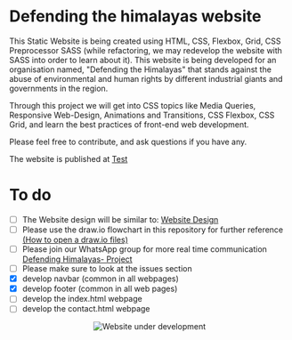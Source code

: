 # Defending the himalayas website

This Static Website is being created using HTML, CSS, Flexbox, Grid, CSS Preprocessor SASS (while refactoring, we may redevelop the website with SASS into order to learn about it). This website is being developed for an organisation named, "Defending the Himalayas" that stands against the abuse of environmental and human rights by different industrial giants and governments in the region.

Through this project we will get into CSS topics like Media Queries, Responsive Web-Design, Animations and Transitions, CSS Flexbox, CSS Grid, and learn the best practices of front-end web development. 

Please feel free to contribute, and ask questions if you have any.

The website is published at [Test](https://nishkarsh01.github.io/defending-himalayas-website/)


# To do

- [ ] The Website design will be similar to: [Website Design](https://nifty-bohr-a9a59c.netlify.app/)
- [ ] Please use the draw.io flowchart in this repository for further reference [(How to open a draw.io files)](https://www.wikihow.com/Open-a-Draw-Io-File)
- [ ] Please join our WhatsApp group for more real time communication [Defending Himalayas- Project](https://chat.whatsapp.com/FMv6iKUEbxu0I4DxbE6NYc)
- [ ] Please make sure to look at the issues section
- [x] develop navbar (common in all webpages) 
- [x] develop footer (common in all web pages)
- [ ] develop the index.html webpage
- [ ] develop the contact.html webpage

<center>

![Website under development](https://media.giphy.com/media/ocuQpTqeFlDOP4fFJI/giphy.gif)

</center>
